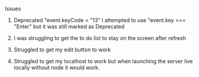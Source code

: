 Issues

1. Deprecated "event.keyCode = "13"
   I attempted to use "event.key === "Enter" but it was still marked as Deprecated

2. I was struggling to get the to do list to stay on the screen after refresh

3. Struggled to get my edit button to work

4. Struggled to get my localhost to work but when launching the server live locally without node it would work.
